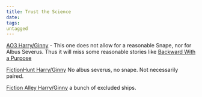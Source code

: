 ```yaml
---
title: Trust the Science
date: 
tags:
untagged
---
```

[AO3
Harry/Ginny](
https://archiveofourown.org/works?commit=Sort+and+Filter&work_search%5Bsort_column%5D=revised_at&include_work_search%5Bfandom_ids%5D%5B%5D=136512&work_search%5Bother_tag_names%5D=&exclude_work_search%5Bcategory_ids%5D%5B%5D=23&exclude_work_search%5Bfandom_ids%5D%5B%5D=101375&exclude_work_search%5Bfandom_ids%5D%5B%5D=115613&exclude_work_search%5Bfandom_ids%5D%5B%5D=224545&exclude_work_search%5Bfandom_ids%5D%5B%5D=269708&exclude_work_search%5Bfandom_ids%5D%5B%5D=658827&exclude_work_search%5Bfandom_ids%5D%5B%5D=11055523&exclude_work_search%5Brelationship_ids%5D%5B%5D=99&exclude_work_search%5Brelationship_ids%5D%5B%5D=9510&exclude_work_search%5Brelationship_ids%5D%5B%5D=10760&exclude_work_search%5Brelationship_ids%5D%5B%5D=18209&work_search%5Bexcluded_tag_names%5D=Good+Severus+Snape%2CGood+Draco+Malfoy%2CGood+Dudley+Dursley%2CNice+Severus+Snape%2CProtective+Severus+Snape%2CMentor+Severus+Snape%2CSeveritus+%7C+Severus+Snape+is+Harry+Potter%27s+Parent%2CGinny+Weasley+Bashing%2CFemale+Harry+Potter%2CTrans+Male+Character%2CMale+Slash%2CSlash%2CPre-Slash%2CHermione+Granger%2FSeverus+Snape%2CHermione+Granger%2FRemus+Lupin%2CSirius+Black%2FHermione+Granger%2CFleur+Delacour%2FHermione+Granger%2CFleur+Delacour%2FHarry+Potter%2CHarry+Potter%2FTom+Riddle%2CHarry+Potter%2FTom+Riddle+%7C+Voldemort%2CHarry+Potter+%26+Tom+Riddle%2CHarry+Potter+%26+Tom+Riddle+%7C+Voldemort%2CSane+Tom+Riddle%2CSane+Voldemort+%28Harry+Potter%29%2CLucius+Malfoy%2FGinny+Weasley%2CHermione+Granger%2FLucius+Malfoy%2CLily+Evans+Potter%2FSeverus+Snape%2CLily+Evans+Potter%2FTom+Riddle%2CLily+Evans+Potter%2FTom+Riddle+%7C+Voldemort%2CLily+Evans+Potter%2FVoldemort%2CAlbus+Severus+Potter%2CSibling+Incest%2CTwincest%2CHermione+Granger%2FHarry+Potter%2FRon+Weasley%2CGood+Dursley+Family+%28Harry+Potter%29%2CReader-Insert%2CReader%2CHermione+Granger%2FJames+Potter%2CHermione+Granger%2FNarcissa+Black+Malfoy%2CTom+Riddle%2FGinny+Weasley%2CTom+Riddle+%26+Ginny+Weasley%2CTom+Riddle+%7C+Voldemort%2FGinny+Weasley%2CTom+Riddle+%7C+Voldemort+%26+Ginny+Weasley%2CDraco+Malfoy%2FGinny+Weasley%2CFutanari%2CHermione+Granger%2FBellatrix+Black+Lestrange%2CQueer+Themes%2CGeorge+Weasley%2FYou%2CGeorge+Weasley%2FReader%2CHarry+Potter%2FReader%2CHarry+Potter+%26+Reader%2CDraco+Malfoy%2FReader%2CHermione+Granger%2FTom+Riddle%2CHermione+Granger%2FTom+Riddle+%7C+Voldemort%2CHermione+Granger%2FVoldemort%2CIncest%2CHarry+Potter+Has+a+Twin%2CHarry+Potter+Has+a+Sibling&work_search%5Bcrossover%5D=&work_search%5Bcomplete%5D=&work_search%5Bwords_from%5D=&work_search%5Bwords_to%5D=&work_search%5Bdate_from%5D=&work_search%5Bdate_to%5D=&work_search%5Bquery%5D=&work_search%5Blanguage_id%5D=en&tag_id=Harry+Potter*s*Ginny+Weasley
) - This one does not allow for a reasonable Snape, nor for Albus Severus.  Thus
it will miss some reasonable stories like [Backward With a Purpose](https://archiveofourown.org/works/15498366)

[FictionHunt Harry/Ginny](
https://fictionhunt.com/discover/search?q=&type=1&status=0&length=10&language=28&rating=0&followers=0&range=0&sort=0&fandoms=83&characters=114,105&characters_ex=119,95,154,104,101,118,117
) No albus severus, no snape. Not necessarily paired.

[Fiction Alley
Harry/Ginny](https://www.fictionalley-archive.org/stories?Order=updated&Title=&Include.Character=H&Include.Ship=G%2FH&Exclude.Character=D&Exclude.Character=Snape&Exclude.Character=Vold&Exclude.Character=Tom&Exclude.Character=Fleur&Exclude.Character=ASP&Exclude.Ship=ASP%2FRoW&Exclude.Ship=ASP%2FSM&Exclude.Ship=BCJ%2FSB&Exclude.Ship=BW%2FGW&Exclude.Ship=BW%2FH&Exclude.Ship=BW%2FRL&Exclude.Ship=Ced%2FH&Exclude.Ship=Ced%2FMW&Exclude.Ship=Ced%2FOW&Exclude.Ship=D%2FG&Exclude.Ship=D%2FH&Exclude.Ship=D%2FHr&Exclude.Ship=Dud%2FH&Exclude.Ship=FF%2FHgrd&Exclude.Ship=Fi%2FH&Exclude.Ship=Fleur%2FH&Exclude.Ship=Fleur%2FLucM&Exclude.Ship=Gr%2FH&Exclude.Ship=GW%2FH&Exclude.Ship=GW%2FWood&Exclude.Ship=H%2FH&Exclude.Ship=H%2FJames&Exclude.Ship=H%2FJPII&Exclude.Ship=H%2FNev&Exclude.Ship=H%2FVik&Exclude.Ship=H%2FWood&Exclude.Ship=LPII%2FSM&Exclude.Ship=Peter%2FRL&Exclude.Ship=Peter%2FSB&Exclude.Ship=Vik%2FWood&WordsFrom=&WordsTo=&ChaptersFrom=&ChaptersTo=&DateFrom=&DateTo=&Summary=&IncludeCorrupt=false)
a bunch of excluded ships.
